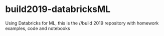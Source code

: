 # build2019-databricksML
Using Databricks for ML, this is the //build 2019 repository with homework examples, code and notebooks
